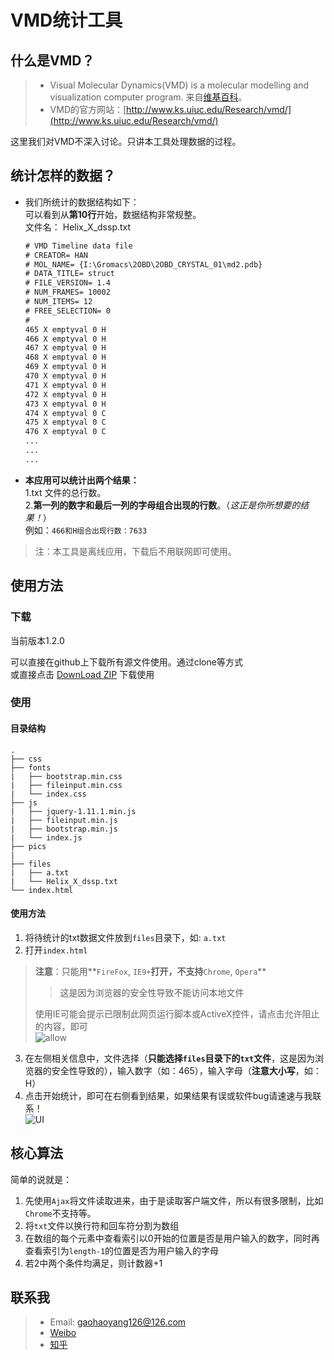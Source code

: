 # VMD统计工具
## 什么是VMD？
> * Visual Molecular Dynamics(VMD) is a molecular modelling and visualization computer program. 来自[维基百科](http://en.wikipedia.org/wiki/Visual_Molecular_Dynamics)。
> * VMD的官方网站：[http://www.ks.uiuc.edu/Research/vmd/](http://www.ks.uiuc.edu/Research/vmd/)

这里我们对VMD不深入讨论。只讲本工具处理数据的过程。
## 统计怎样的数据？
* 我们所统计的数据结构如下：  
	可以看到从**第10行**开始，数据结构非常规整。  
	文件名： Helix_X_dssp.txt  
	```txt
	# VMD Timeline data file
	# CREATOR= HAN
	# MOL_NAME= {I:\Gromacs\2OBD\2OBD_CRYSTAL_01\md2.pdb}
	# DATA_TITLE= struct
	# FILE_VERSION= 1.4
	# NUM_FRAMES= 10002 
	# NUM_ITEMS= 12
	# FREE_SELECTION= 0
	#
	465 X emptyval 0 H
	466 X emptyval 0 H
	467 X emptyval 0 H
	468 X emptyval 0 H
	469 X emptyval 0 H
	470 X emptyval 0 H
	471 X emptyval 0 H
	472 X emptyval 0 H
	473 X emptyval 0 H
	474 X emptyval 0 C
	475 X emptyval 0 C
	476 X emptyval 0 C
	...
	...
	...
	```

* **本应用可以统计出两个结果：**  
1.txt 文件的总行数。  
2.**第一列的数字和最后一列的字母组合出现的行数**。（*这正是你所想要的结果！*）  
例如：`466和H组合出现行数：7633`  

> 注：本工具是离线应用，下载后不用联网即可使用。  

## 使用方法 

### 下载  

当前版本1.2.0  

可以直接在github上下载所有源文件使用。通过clone等方式  
或直接点击 [DownLoad ZIP](https://github.com/Gaohaoyang/statistical-tools-for-VMD/archive/master.zip) 下载使用  

### 使用  

#### 目录结构
```
.
├── css
├── fonts
|   ├── bootstrap.min.css
|	├── fileinput.min.css
|   └── index.css
├── js
|   ├── jquery-1.11.1.min.js
|   ├── fileinput.min.js
|	├── bootstrap.min.js
|   └── index.js
├── pics
|
├── files
|   ├── a.txt
|   └── Helix_X_dssp.txt
└── index.html
```   

#### 使用方法  

1. 将待统计的txt数据文件放到`files`目录下，如: `a.txt`  
2. 打开`index.html`  
> **注意**：只能用**`FireFox`, `IE9+`**打开，不支持**`Chrome`, `Opera`**
> > 这是因为浏览器的安全性导致不能访问本地文件  
>
> 使用IE可能会提示已限制此网页运行脚本或ActiveX控件，请点击允许阻止的内容，即可  
> ![allow](http://7q5cdt.com1.z0.glb.clouddn.com/statistical-tool-for-VMDallow.png)  
3. 在左侧相关信息中，文件选择（**只能选择`files`目录下的`txt`文件**，这是因为浏览器的安全性导致的），输入数字（如：465），输入字母（**注意大小写**，如：H）  
4. 点击开始统计，即可在右侧看到结果，如果结果有误或软件bug请速速与我联系！  
![UI](http://7q5cdt.com1.z0.glb.clouddn.com/statistical-tool-for-VMDUI.jpg)

## 核心算法  
简单的说就是：  
1. 先使用`Ajax`将文件读取进来，由于是读取客户端文件，所以有很多限制，比如`Chrome`不支持等。
2. 将`txt`文件以换行符和回车符分割为数组  
3. 在数组的每个元素中查看索引以0开始的位置是否是用户输入的数字，同时再查看索引为`length-1`的位置是否为用户输入的字母  
4. 若2中两个条件均满足，则计数器+1  

## 联系我
> * Email: gaohaoyang126@126.com
> * [Weibo](http://weibo.com/3115521wh)
> * [知乎](http://www.zhihu.com/people/gao-hao-yang-7)


